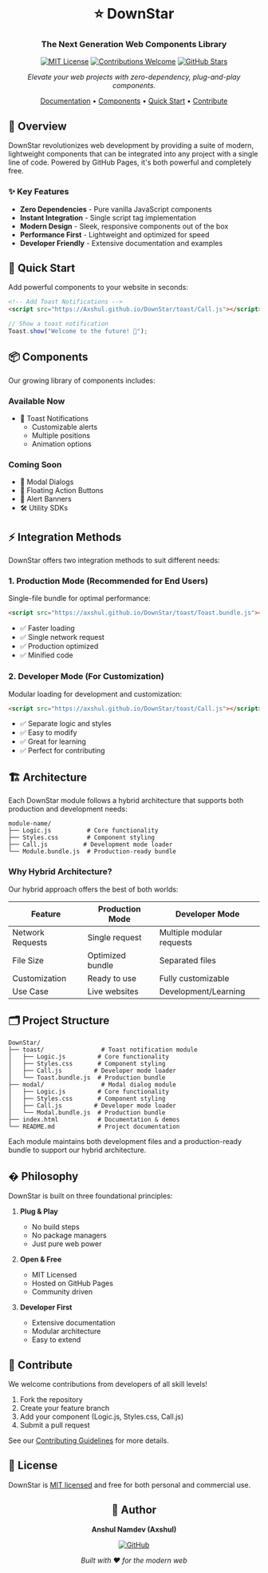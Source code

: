 <div align="center">

# ⭐ DownStar

### The Next Generation Web Components Library

[![MIT License](https://img.shields.io/badge/License-MIT-green.svg)](https://choosealicense.com/licenses/mit/)
[![Contributions Welcome](https://img.shields.io/badge/contributions-welcome-brightgreen.svg?style=flat)](https://github.com/Axshul/DownStar/issues)
[![GitHub Stars](https://img.shields.io/github/stars/Axshul/DownStar.svg)](https://github.com/Axshul/DownStar/stargazers)

*Elevate your web projects with zero-dependency, plug-and-play components.*

[Documentation](#documentation) • [Components](#components) • [Quick Start](#quick-start) • [Contribute](#contribute)

</div>

## 🚀 Overview

DownStar revolutionizes web development by providing a suite of modern, lightweight components that can be integrated into any project with a single line of code. Powered by GitHub Pages, it's both powerful and completely free.

### ✨ Key Features

- **Zero Dependencies** - Pure vanilla JavaScript components
- **Instant Integration** - Single script tag implementation
- **Modern Design** - Sleek, responsive components out of the box
- **Performance First** - Lightweight and optimized for speed
- **Developer Friendly** - Extensive documentation and examples

## 🎯 Quick Start

Add powerful components to your website in seconds:

```html
<!-- Add Toast Notifications -->
<script src="https://Axshul.github.io/DownStar/toast/Call.js"></script>
```

```javascript
// Show a toast notification
Toast.show("Welcome to the future! 🚀");
```

## 📦 Components

Our growing library of components includes:

### Available Now
- 🔔 Toast Notifications
  - Customizable alerts
  - Multiple positions
  - Animation options

### Coming Soon
- 🎨 Modal Dialogs
- 🔲 Floating Action Buttons
- 🚨 Alert Banners
- 🛠️ Utility SDKs

## ⚡ Integration Methods

DownStar offers two integration methods to suit different needs:

### 1. Production Mode (Recommended for End Users)
Single-file bundle for optimal performance:
```html
<script src="https://axshul.github.io/DownStar/toast/Toast.bundle.js"></script>
```
- ✅ Faster loading
- ✅ Single network request
- ✅ Production optimized
- ✅ Minified code

### 2. Developer Mode (For Customization)
Modular loading for development and customization:
```html
<script src="https://axshul.github.io/DownStar/toast/Call.js"></script>
```
- ✅ Separate logic and styles
- ✅ Easy to modify
- ✅ Great for learning
- ✅ Perfect for contributing

## 🏗️ Architecture

Each DownStar module follows a hybrid architecture that supports both production and development needs:

```
module-name/
├── Logic.js          # Core functionality
├── Styles.css        # Component styling
├── Call.js          # Development mode loader
└── Module.bundle.js  # Production-ready bundle
```

### Why Hybrid Architecture?

Our hybrid approach offers the best of both worlds:

| Feature | Production Mode | Developer Mode |
|---------|----------------|----------------|
| Network Requests | Single request | Multiple modular requests |
| File Size | Optimized bundle | Separated files |
| Customization | Ready to use | Fully customizable |
| Use Case | Live websites | Development/Learning |

## 🗂️ Project Structure

```
DownStar/
├── toast/                # Toast notification module
│   ├── Logic.js         # Core functionality
│   ├── Styles.css       # Component styling
│   ├── Call.js         # Developer mode loader
│   └── Toast.bundle.js  # Production bundle
├── modal/                # Modal dialog module
│   ├── Logic.js         # Core functionality
│   ├── Styles.css       # Component styling
│   ├── Call.js         # Developer mode loader
│   └── Modal.bundle.js  # Production bundle
├── index.html           # Documentation & demos
└── README.md            # Project documentation
```

Each module maintains both development files and a production-ready bundle to support our hybrid architecture.

## � Philosophy

DownStar is built on three foundational principles:

1. **Plug & Play**
   - No build steps
   - No package managers
   - Just pure web power

2. **Open & Free**
   - MIT Licensed
   - Hosted on GitHub Pages
   - Community driven

3. **Developer First**
   - Extensive documentation
   - Modular architecture
   - Easy to extend

## 🤝 Contribute

We welcome contributions from developers of all skill levels!

1. Fork the repository
2. Create your feature branch
3. Add your component (Logic.js, Styles.css, Call.js)
4. Submit a pull request

See our [Contributing Guidelines](CONTRIBUTING.md) for more details.

## 📄 License

DownStar is [MIT licensed](LICENSE) and free for both personal and commercial use.

<div align="center">

## 🌟 Author

**Anshul Namdev (Axshul)**

[![GitHub](https://img.shields.io/badge/GitHub-%40Axshul-blue?style=flat-square&logo=github)](https://github.com/Axshul)

*Built with ❤️ for the modern web*

</div>